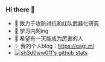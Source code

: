 ### Hi there 👋

- 🔭 致力于攻防对抗和红队武器化研究
- 🌱 学习内网ing
- 💬 希望有一天能成为厉害的人
- ✨ 我的个人blog：https://oagi.ml
- [![sh3d0ww01f's github stats](https://github-readme-stats.vercel.app/api?username=sh3d0ww01f&show_icons=true&theme=cobalt)](https://github.com/anuraghazra/github-readme-stats)
